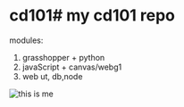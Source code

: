 # cd101# my cd101 repo 

modules:
1. grasshopper + python
2. javaScript + canvas/webg1
3. web ut, db,node

![this is me](http://fab.misis.ru/img/cdio02.jbg)
